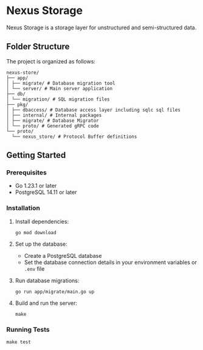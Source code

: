 # Nexus Storage

Nexus Storage is a storage layer for unstructured and semi-structured data.

## Folder Structure

The project is organized as follows:

```
nexus-store/
├── app/
│ ├── migrate/ # Database migration tool
│ └── server/ # Main server application
├── db/
│ └── migration/ # SQL migration files
├── pkg/
│ ├── dbaccess/ # Database access layer including sqlc sql files
│ ├── internal/ # Internal packages
│ ├── migrate/ # Database Migrator
│ └── proto/ # Generated gRPC code
└── proto/
  └── nexus_store/ # Protocol Buffer definitions
```

## Getting Started

### Prerequisites

- Go 1.23.1 or later
- PostgreSQL 14.11 or later

### Installation

1. Install dependencies:

   ```
   go mod download
   ```

2. Set up the database:

   - Create a PostgreSQL database
   - Set the database connection details in your environment variables or `.env` file

3. Run database migrations:

   ```
   go run app/migrate/main.go up
   ```

4. Build and run the server:
   ```
   make
   ```

### Running Tests

```
make test
```
